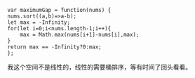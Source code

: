```code
var maximumGap = function(nums) {
nums.sort((a,b)=>a-b);
let max = -Infinity;
for(let i=0;i<nums.length-1;i++){
    max = Math.max(nums[i+1]-nums[i],max);
}
return max == -Infinity?0:max;
};
```
我这个空间不是线性的，线性的需要桶排序，等有时间了回头看看。
